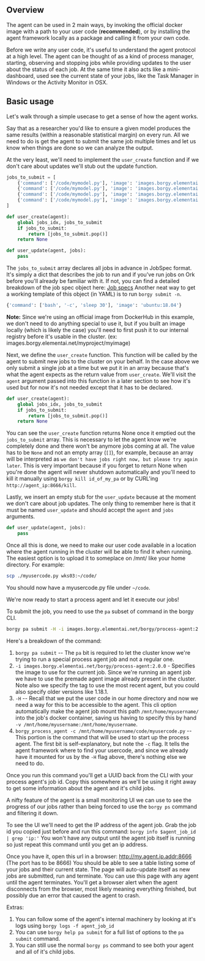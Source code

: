 ## Overview
The agent can be used in 2 main ways, by invoking the official docker image with a path to your
user code (**recommended**), or by installing the agent framework locally as a package and calling
it from your own code.

Before we write any user code, it's useful to understand the agent protocol at a high level.
The agent can be thought of as a kind of process manager, starting, observing and stopping jobs while providing
updates to the user about the status of each job. At the same time it also acts like a mini-dashboard,
used see the current state of your jobs, like the Task Manager in Windows or the Activity Monitor in OSX.


## Basic usage
Let's walk through a simple usecase to get a sense of how the agent works.

Say that as a researcher you'd like to ensure a given model produces the same results
(within a reasonable statistical margin) on every run. All we need to do is get the agent to
submit the same job multiple times and let us know when things are done so we can analyze the
output.

At the very least, we'll need to implement the `user_create` function and if we don't care about
updates we'll stub out the update function.

```python
jobs_to_submit = [
    {'command': ['/code/mymodel.py'], 'image': 'images.borgy.elementai.net/myproject/myimage:latest'},
    {'command': ['/code/mymodel.py'], 'image': 'images.borgy.elementai.net/myproject/myimage:latest'},
    {'command': ['/code/mymodel.py'], 'image': 'images.borgy.elementai.net/myproject/myimage:latest'},
    {'command': ['/code/mymodel.py'], 'image': 'images.borgy.elementai.net/myproject/myimage:latest'}
]

def user_create(agent):
    global jobs_idx, jobs_to_submit
    if jobs_to_submit:
        return [jobs_to_submit.pop()]
    return None

def user_update(agent, jobs):
    pass
```

The `jobs_to_submit` array declares all jobs in advance in JobSpec format. It's simply a dict that
describes the job to run and if you've run jobs on Ork before you'll already be familiar with it.
If not, you can find a detailed breakdown of the job spec object here: [Job specs](https://docs.borgy.elementai.net/pages/jobs.html#the-job-specification)
Another neat way to get a working template of this object (in YAML) is to run `borgy submit -n`.

```python
{'command': ['bash', '-c', 'sleep 30'], 'image': 'ubuntu:18.04'}
```
**Note:** Since we're using an official image from DockerHub in this example, we don't need to do anything special
to use it, but if you built an image locally (which is likely the case) you'll need to first push it to our internal
registry before it's usable in the cluster. (ex: images.borgy.elementai.net/myproject/myimage)

Next, we define the `user_create` function. This function will be called by the agent to submit new jobs to
the cluster on your behalf. In the case above we only submit a single job at a time but we put it in an array
because that's what the agent expects as the return value from `user_create`. We'll visit the `agent` argument
passed into this function in a later section to see how it's used but for now it's not needed except that it has
to be declared.

```python
def user_create(agent):
    global jobs_idx, jobs_to_submit
    if jobs_to_submit:
        return [jobs_to_submit.pop()]
    return None
```

You can see the `user_create` function returns None once it emptied out the `jobs_to_submit` array. This is necessary
to let the agent know we're completely done and there won't be anymore jobs coming at all. The value has to be `None` and not an
empty array (`[]`), for example, because an array will be interpreted as `we don't have jobs right now, but please try again later`.
This is very important because if you forget to return None when you're done the agent will never shutdown automatically
and you'll need to kill it manually using `borgy kill id_of_my_pa` or by CURL'ing `http://agent_ip:8666/kill`.

Lastly, we insert an empty stub for the `user_update` because at the moment we don't care about job updates.
The only thing to remember here is that it must be named `user_update` and should accept the `agent` and `jobs`
arguments.
```python
def user_update(agent, jobs):
    pass
```

Once all this is done, we need to make our user code available in a location where the agent running
in the cluster will be able to find it when running. The easiest option is to upload it to
someplace on /mnt/ like your home directory. For example:
```sh
scp ./myusercode.py wks03:~/code/
```
You should now have a myusercode.py file under `~/code`.

We're now ready to start a process agent and let it execute our jobs!

To submit the job, you need to use the `pa` subset of command in the borgy CLI.
```sh
borgy pa submit -H -i images.borgy.elementai.net/borgy/process-agent:2.0.0 -- borgy_process_agent -c /mnt/home/myusername/code/myusercode.py
```

Here's a breakdown of the command:

1. `borgy pa submit` -- The `pa` bit is required to let the cluster know we're trying to run a special process agent job and not a regular one.
1. `-i images.borgy.elementai.net/borgy/process-agent:2.0.0` - Specifies the image to use for the current job. Since we're running an agent job we have to use
the premade agent image already present in the cluster. Note also we specify the tag to use the most recent agent, but you could also specify older versions
like 1.18.1.
1. `-H` -- Recall that we put the user code in our home directory and now we need a way for this to be accessible
to the agent. This cli option automatically make the agent job mount this path `/mnt/home/myusername/` into the
job's docker container, saving us having to specify this by hand `-v /mnt/home/myusername:/mnt/home/myusername`.
1. `borgy_process_agent -c /mnt/home/myusername/code/myusercode.py` -- This portion is the command that will be
used to start up the process agent. The first bit is self-explanatory, but note the `-c` flag. It tells the agent
framework where to find your usercode, and since we already have it mounted for us by the `-H` flag above, there's
nothing else we need to do.

Once you run this command you'll get a UUID back from the CLI with your process agent's job id. Copy this somewhere
as we'll be using it right away to get some information about the agent and it's child jobs.


A nifty feature of the agent is a small monitoring UI we can use to see the progress of our jobs rather
than being forced to use the `borgy ps` command and filtering it down.

To see the UI we'll need to get the IP address of the agent job. Grab the job id you copied just before and
run this command: `borgy info $agent_job_id | grep 'ip:'`
You won't have any output until the agent job itself is running so just repeat this command until you get an
ip address.

Once you have it, open this url in a browser: http://my.agent.ip.addr:8666 (The port has to be 8666)
You should be able to see a table listing some of your jobs and their current state. The page will
auto-update itself as new jobs are submitted, run and terminate. You can use this page with any agent
until the agent terminates. You'll get a browser alert when the agent disconnects from the browser,
most likely meaning everything finished, but possibly due an error that caused the agent to crash.

Extras:
1. You can follow some of the agent's internal machinery by looking at it's logs using `borgy logs -f agent_job_id `
1. You can use `borgy help pa submit` for a full list of options to the `pa submit` command.
1. You can still use the normal `borgy ps` command to see both your agent and all of it's child jobs.
